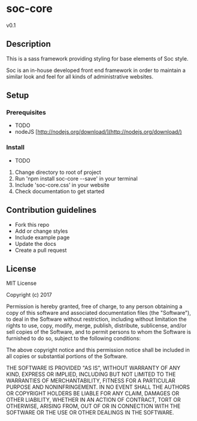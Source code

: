 # soc-core

v0.1

## Description
This is a sass framework providing styling for base elements of Soc style. 

Soc is an in-house developed front end framework in order to maintain a similar look and feel for all kinds of administrative websites.

## Setup

### Prerequisites

* TODO
* nodeJS [http://nodejs.org/download/](http://nodejs.org/download/)

### Install

* TODO
1. Change directory to root of project
2. Run 'npm install soc-core --save' in your terminal
3. Include 'soc-core.css' in your website
4. Check documentation to get started

## Contribution guidelines

* Fork this repo
* Add or change styles
* Include example page
* Update the docs
* Create a pull request

## License
MIT License

Copyright (c) 2017 

Permission is hereby granted, free of charge, to any person obtaining a copy
of this software and associated documentation files (the "Software"), to deal
in the Software without restriction, including without limitation the rights
to use, copy, modify, merge, publish, distribute, sublicense, and/or sell
copies of the Software, and to permit persons to whom the Software is
furnished to do so, subject to the following conditions:

The above copyright notice and this permission notice shall be included in all
copies or substantial portions of the Software.

THE SOFTWARE IS PROVIDED "AS IS", WITHOUT WARRANTY OF ANY KIND, EXPRESS OR
IMPLIED, INCLUDING BUT NOT LIMITED TO THE WARRANTIES OF MERCHANTABILITY,
FITNESS FOR A PARTICULAR PURPOSE AND NONINFRINGEMENT. IN NO EVENT SHALL THE
AUTHORS OR COPYRIGHT HOLDERS BE LIABLE FOR ANY CLAIM, DAMAGES OR OTHER
LIABILITY, WHETHER IN AN ACTION OF CONTRACT, TORT OR OTHERWISE, ARISING FROM,
OUT OF OR IN CONNECTION WITH THE SOFTWARE OR THE USE OR OTHER DEALINGS IN THE
SOFTWARE.
